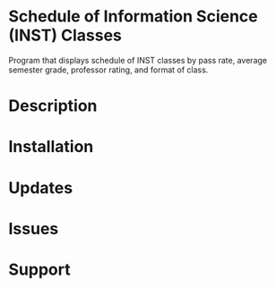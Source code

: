 # Schedule of Information Science (INST) Classes
Program that displays schedule of INST classes by pass rate, average semester grade, professor rating, and format of class.

# Description

# Installation

# Updates

# Issues

# Support
